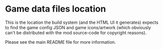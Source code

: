 # Game data files location

This is the location the build system (and the HTML UI it generates) expects to find the game config JSON and game icons/artwork (which obviously can't be distributed with the mod source-code for copyright reasons).

Please see the main README file for more information.
